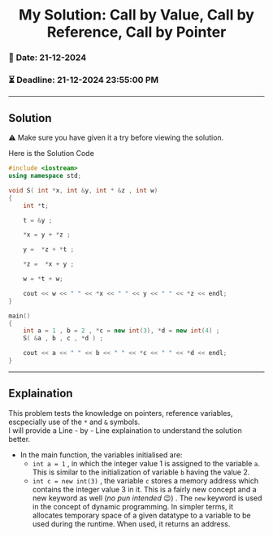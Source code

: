 # <center> **My Solution: Call by Value, Call by Reference, Call by Pointer** </center>

### 📅 **Date:** 21-12-2024  
### ⏳ **Deadline:** 21-12-2024 23:55:00 PM
---

## Solution

⚠️ Make sure you have given it a try before viewing the solution.


Here is the Solution Code

```cpp
#include <iostream>
using namespace std;

void S( int *x, int &y, int * &z , int w)
{ 
    int *t;

    t = &y ;

    *x = y + *z ;

    y =  *z + *t ;

    *z =  *x + y ;

    w = *t + w;

    cout << w << " " << *x << " " << y << " " << *z << endl;
}

main()
{  
    int a = 1 , b = 2 , *c = new int(3), *d = new int(4) ;
    S( &a , b , c , *d ) ;

    cout << a << " " << b << " " << *c << " " << *d << endl;
}
```
---

## Explaination
This problem tests the knowledge on pointers, reference variables, escpecially use of the `*` and `&` symbols.  
I will provide a Line - by - Line explaination to understand the solution better.
- In the main function, the variables initialised are:
  - `int a = 1` , in which the integer value 1 is assigned to the variable `a`. This is similar to the initialization of variable `b` having the value 2.
  - `int c = new int(3)` , the variable `c` stores a memory address which contains the integer value 3 in it. This is a fairly new concept and a new keyword as well (*no pun intended* 😉) . The `new` keyword is used in the concept of dynamic programming. In simpler terms, it allocates temporary space of a given datatype to a variable to be used during the runtime. When used, it returns an address.
